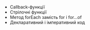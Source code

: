- Callback-функції
- Стрілочні функції
- Метод forEach замість for і for...of
- Декларативний і імперативний код
